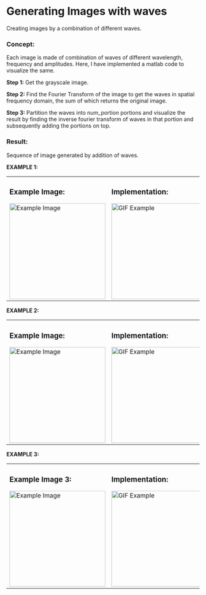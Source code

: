 # Generating Images with waves

Creating images by a combination of different waves.

### Concept:

Each image is made of combination of waves of different wavelength, frequency and amplitudes.
Here, I have implemented a matlab code to visualize the same. 

**Step 1:** Get the grayscale image.

**Step 2:** Find the Fourier Transform of the image to get the waves in spatial frequency domain, the sum of which returns the original image. 

**Step 3:** Partition the waves into num_portion portions and visualize the result by finding the inverse fourier transform of waves in that portion and subsequently adding the portions on top. 

### Result:
Sequence of image generated by addition of waves. 

**EXAMPLE 1:**
<table>
    <tr>
        <td>
            <h3>Example Image:</h3>
            <img src="https://github.com/user-attachments/assets/e460bf01-dec8-43a9-b795-ee106c8600c9" 
                 width="250" alt="Example Image">
        </td>
        <td>
            <h3>Implementation:</h3>
            <img src="https://github.com/user-attachments/assets/0964050e-1057-44a6-bf0d-98a2fa4c0960" 
                 width="250" alt="GIF Example">
        </td>
    </tr>
</table>

**EXAMPLE 2:**
<table>
    <tr>
        <td>
            <h3>Example Image:</h3>
            <img src="https://github.com/user-attachments/assets/377ec7a4-b07d-4975-9c56-8d41bdc390d0" 
                 width="250" alt="Example Image">
        </td>
        <td>
            <h3>Implementation:</h3>
            <img src="https://github.com/user-attachments/assets/99caeac8-e0c9-4bc4-95a9-345845466ca4" 
                 width="250" alt="GIF Example">
        </td>
    </tr>
</table>


**EXAMPLE 3:**
<table>
    <tr>
        <td>
            <h3>Example Image 3:</h3>
            <img src="https://github.com/user-attachments/assets/22ddf2a2-556e-4d7e-8c2f-60d6b47150eb" 
                 width="250" alt="Example Image">
        </td>
        <td>
            <h3>Implementation:</h3>
            <img src="https://github.com/user-attachments/assets/52788080-e835-40be-a125-f2af664c7865" 
                 width="250" alt="GIF Example">
        </td>
    </tr>
</table>
